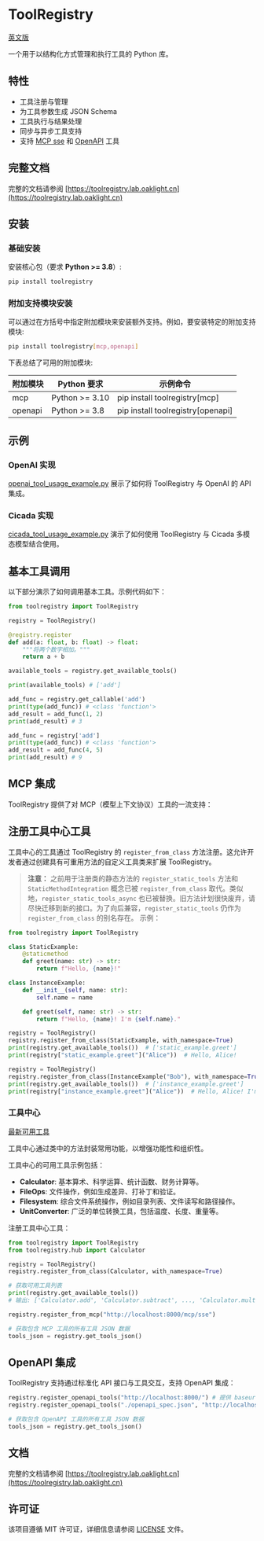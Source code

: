# ToolRegistry

[英文版](README_en.md)

一个用于以结构化方式管理和执行工具的 Python 库。

## 特性

- 工具注册与管理
- 为工具参数生成 JSON Schema
- 工具执行与结果处理
- 同步与异步工具支持
- 支持 [MCP sse](https://toolregistry.lab.oaklight.cn/mcp.html) 和 [OpenAPI](https://toolregistry.lab.oaklight.cn/openapi.html) 工具

## 完整文档

完整的文档请参阅 [https://toolregistry.lab.oaklight.cn](https://toolregistry.lab.oaklight.cn)

## 安装

### 基础安装

安装核心包（要求 **Python >= 3.8**）:

```bash
pip install toolregistry
```

### 附加支持模块安装

可以通过在方括号中指定附加模块来安装额外支持。例如，要安装特定的附加支持模块:

```bash
pip install toolregistry[mcp,openapi]
```

下表总结了可用的附加模块:

| 附加模块 | Python 要求    | 示例命令                          |
| -------- | -------------- | --------------------------------- |
| mcp      | Python >= 3.10 | pip install toolregistry[mcp]     |
| openapi  | Python >= 3.8  | pip install toolregistry[openapi] |

## 示例

### OpenAI 实现

[openai_tool_usage_example.py](examples/openai_tool_usage_example.py) 展示了如何将 ToolRegistry 与 OpenAI 的 API 集成。

### Cicada 实现

[cicada_tool_usage_example.py](examples/cicada_tool_usage_example.py) 演示了如何使用 ToolRegistry 与 Cicada 多模态模型结合使用。

## 基本工具调用

以下部分演示了如何调用基本工具。示例代码如下：

```python
from toolregistry import ToolRegistry

registry = ToolRegistry()

@registry.register
def add(a: float, b: float) -> float:
    """将两个数字相加。"""
    return a + b

available_tools = registry.get_available_tools()

print(available_tools) # ['add']

add_func = registry.get_callable('add')
print(type(add_func)) # <class 'function'>
add_result = add_func(1, 2)
print(add_result) # 3

add_func = registry['add']
print(type(add_func)) # <class 'function'>
add_result = add_func(4, 5)
print(add_result) # 9
```

## MCP 集成

ToolRegistry 提供了对 MCP（模型上下文协议）工具的一流支持：

## 注册工具中心工具

工具中心的工具通过 ToolRegistry 的 `register_from_class` 方法注册。这允许开发者通过创建具有可重用方法的自定义工具类来扩展 ToolRegistry。

> **注意：** 之前用于注册类的静态方法的 `register_static_tools` 方法和 `StaticMethodIntegration` 概念已被 `register_from_class` 取代。类似地，`register_static_tools_async` 也已被替换。旧方法计划很快废弃，请尽快迁移到新的接口。为了向后兼容，`register_static_tools` 仍作为 `register_from_class` 的别名存在。
> 示例：

```python
from toolregistry import ToolRegistry

class StaticExample:
    @staticmethod
    def greet(name: str) -> str:
        return f"Hello, {name}!"

class InstanceExample:
    def __init__(self, name: str):
        self.name = name

    def greet(self, name: str) -> str:
        return f"Hello, {name}! I'm {self.name}."

registry = ToolRegistry()
registry.register_from_class(StaticExample, with_namespace=True)
print(registry.get_available_tools())  # ['static_example.greet']
print(registry["static_example.greet"]("Alice"))  # Hello, Alice!

registry = ToolRegistry()
registry.register_from_class(InstanceExample("Bob"), with_namespace=True)
print(registry.get_available_tools())  # ['instance_example.greet']
print(registry["instance_example.greet"]("Alice"))  # Hello, Alice! I'm Bob.
```

### 工具中心

[最新可用工具](src/toolregistry/hub/)

工具中心通过类中的方法封装常用功能，以增强功能性和组织性。

工具中心的可用工具示例包括：

- **Calculator**: 基本算术、科学运算、统计函数、财务计算等。
- **FileOps**: 文件操作，例如生成差异、打补丁和验证。
- **Filesystem**: 综合文件系统操作，例如目录列表、文件读写和路径操作。
- **UnitConverter**: 广泛的单位转换工具，包括温度、长度、重量等。

注册工具中心工具：

```python
from toolregistry import ToolRegistry
from toolregistry.hub import Calculator

registry = ToolRegistry()
registry.register_from_class(Calculator, with_namespace=True)

# 获取可用工具列表
print(registry.get_available_tools())
# 输出: ['Calculator.add', 'Calculator.subtract', ..., 'Calculator.multiply', ...]
```

```python
registry.register_from_mcp("http://localhost:8000/mcp/sse")

# 获取包含 MCP 工具的所有工具 JSON 数据
tools_json = registry.get_tools_json()
```

## OpenAPI 集成

ToolRegistry 支持通过标准化 API 接口与工具交互，支持 OpenAPI 集成：

```python
registry.register_openapi_tools("http://localhost:8000/") # 提供 baseurl 进行注册
registry.register_openapi_tools("./openapi_spec.json", "http://localhost/") # 通过本地 OpenAPI 规范文件和 base url 进行注册

# 获取包含 OpenAPI 工具的所有工具 JSON 数据
tools_json = registry.get_tools_json()
```

## 文档

完整的文档请参阅 [https://toolregistry.lab.oaklight.cn](https://toolregistry.lab.oaklight.cn)

## 许可证

该项目遵循 MIT 许可证，详细信息请参阅 [LICENSE](LICENSE) 文件。
